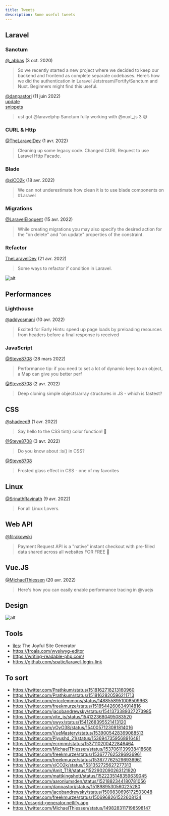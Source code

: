 ```yaml
---
title: Tweets
description: Some useful tweets
---
```


## Laravel

### Sanctum

[@_abbas](https://twitter.com/_abbas/status/1312262037678907393) (3 oct. 2020)

> So we recently started a new project where we decided to keep our backend and frontend as complete separate codebases.
> Here’s how we did the authentication in Laravel Jetstream/Fortify/Sanctum and Nuxt. Beginners might find this useful.

[@danpastori](https://twitter.com/danpastori/status/1535419964307406854) (11 juin 2022)  
[update](https://twitter.com/danpastori/status/1539363625776779264)  
[snippets](https://github.com/laravel/framework/discussions/42729#discussioncomment-2926468)  

> ust got @laravelphp Sanctum fully working with @nuxt_js 3 😅

### CURL & Http

[@TheLaravelDev](https://twitter.com/TheLaravelDev/status/1509832612705042438) (1 avr. 2022)

> Cleaning up some legacy code. Changed CURL Request to use Laravel Http Facade.

### Blade

[@xiCO2k](https://twitter.com/xiCO2k/status/1515981573794979840) (18 avr. 2022)

> We can not underestimate how clean it is to use blade components on #Laravel

### Migrations

[@LaravelEloquent](https://twitter.com/LaravelEloquent/status/1514820827069526016) (15 avr. 2022)

> While creating migrations you may also specify the desired action for the "on delete" and "on update" properties of the constraint.

### Refactor

[TheLaravelDev](https://twitter.com/TheLaravelDev/status/1516998716342685697) (21 avr. 2022)

> Some ways to refactor if condition in Laravel.

![alt](https://pbs.twimg.com/media/FQ12HcBVIAAuDHE?format=jpg&name=small)

## Performances

### Lighthouse

[@addyosmani](https://twitter.com/addyosmani/status/1513215570644152325) (10 avr. 2022)

> Excited for Early Hints: speed up page loads by preloading resources from <link rel=preload> headers before a final response is received

### JavaScript

[@Steve8708](https://twitter.com/Steve8708/status/1508502291170484224) (28 mars 2022)

> Performance tip: if you need to set a lot of dynamic keys to an object, a Map can give you better perf

[@Steve8708](https://twitter.com/Steve8708/status/1510339030948331520) (2 avr. 2022)

> Deep cloning simple objects/array structures in JS - which is fastest?

## CSS

[@shadeed9](https://twitter.com/shadeed9/status/1509786276899213314) (1 avr. 2022)

> Say hello to the CSS tint() color function! 🎉

[@Steve8708](https://twitter.com/Steve8708/status/1510685613279784961) (3 avr. 2022)

> Do you know about :is() in CSS?

[@Steve8708](https://twitter.com/Steve8708/status/1515413842657832964)

> Frosted glass effect in CSS - one of my favorites

## Linux

[@SrinathRavinath](https://twitter.com/SrinathRavinath/status/1512767251094507520) (9 avr. 2022)

> For all Linux Lovers.

## Web API

[@filrakowski](https://twitter.com/filrakowski/status/1516411292067803139)

> Payment Request API is a "native" instant checkout with pre-filled data shared across all websites FOR FREE 🤯

## Vue.JS

[@MichaelThiessen](https://twitter.com/MichaelThiessen/status/1516767397520318465) (20 avr. 2022)

> Here's how you can easily enable performance tracing in @vuejs

## Design

![alt](https://pbs.twimg.com/media/FNanmTKXEAE70N-?format=jpg)

## Tools

- [îles](https://iles.pages.dev/): The Joyful Site Generator
- <https://froala.com/wysiwyg-editor>
- <https://writing-readable-php.com/>
- <https://github.com/spatie/laravel-login-link>

## To sort

- <https://twitter.com/Prathkum/status/1518162718213160960>
- <https://twitter.com/Prathkum/status/1518162820596211713>
- <https://twitter.com/ericclemmons/status/1488558951008509963>
- <https://twitter.com/freekmurze/status/1518544260634914816>
- <https://twitter.com/jacobandrewsky/status/1541373389327273985>
- <https://twitter.com/vite_js/status/1541223680495083520>
- <https://twitter.com/swyx/status/1541268395521413120>
- <https://twitter.com/yOyO38/status/1540057123081814016>
- <https://twitter.com/VueMastery/status/1539005428369088513>
- <https://twitter.com/Piyushd_21/status/1536947359568916481>
- <https://twitter.com/ecrmnn/status/1537110200422846464>
- <https://twitter.com/MichaelThiessen/status/1537061139938418688>
- <https://twitter.com/freekmurze/status/1536777625296936961>
- <https://twitter.com/freekmurze/status/1536777625296936961>
- <https://twitter.com/xiCO2k/status/1531352725627277313>
- <https://twitter.com/Amit_T18/status/1522902090263121920>
- <https://twitter.com/mattkingshott/status/1522235148359639045>
- <https://twitter.com/aaronlumsden/status/1521882344180781056>
- <https://twitter.com/danpastori/status/1518989530560225280>
- <https://twitter.com/jacobandrewsky/status/1509830696172503048>
- <https://twitter.com/freekmurze/status/1506968261522608134>
- <https://cssgrid-generator.netlify.app>
- <https://twitter.com/MichaelThiessen/status/1498283117198598147>
